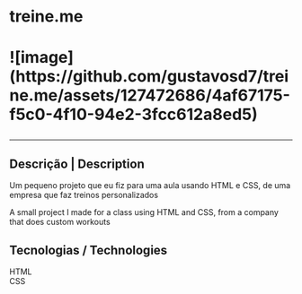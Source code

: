 <h1>treine.me<h1>
![image](https://github.com/gustavosd7/treine.me/assets/127472686/4af67175-f5c0-4f10-94e2-3fcc612a8ed5)
<hr>
<h2>Descrição | Description</h2>

Um pequeno projeto que eu fiz para uma aula usando HTML e CSS, de uma empresa que faz treinos personalizados

A small project I made for a class using HTML and CSS, from a company that does custom workouts

<h2>Tecnologias / Technologies</h2>
HTML <br>
CSS
